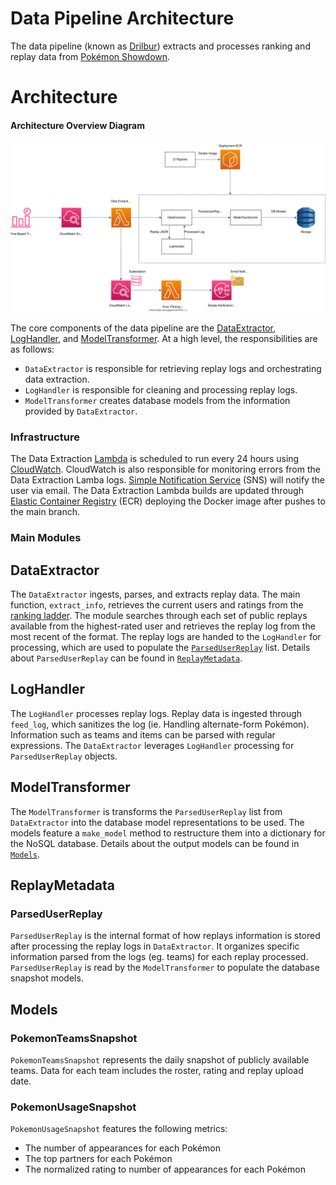 # Data Pipeline Architecture

The data pipeline (known as [Drilbur](<https://bulbapedia.bulbagarden.net/wiki/Drilbur_(Pok%C3%A9mon)>)) extracts and processes ranking and replay data from [Pokémon Showdown](https://pokemonshowdown.com/).

# Architecture

#### Architecture Overview Diagram

![High Level Architecture Diagram](images/svg/Data_Pipeline_Architecture.svg)

The core components of the data pipeline are the [DataExtractor](#DataExtractor), [LogHandler](#LogHandler), and [ModelTransformer](#ModelTransformer). At a high level, the responsibilities are as follows:

-   `DataExtractor` is responsible for retrieving replay logs and orchestrating data extraction.
-   `LogHandler` is responsible for cleaning and processing replay logs.
-   `ModelTransformer` creates database models from the information provided by `DataExtractor`.

### Infrastructure

The Data Extraction [Lambda](https://aws.amazon.com/lambda/) is scheduled to run every 24 hours using [CloudWatch](https://aws.amazon.com/cloudwatch/). CloudWatch is also responsible for monitoring errors from the Data Extraction Lamba logs. [Simple Notification Service](https://aws.amazon.com/sns/?whats-new-cards.sort-by=item.additionalFields.postDateTime&whats-new-cards.sort-order=desc) (SNS) will notify the user via email. The Data Extraction Lambda builds are updated through [Elastic Container Registry](https://aws.amazon.com/ecr/) (ECR) deploying the Docker image after pushes to the main branch.

### Main Modules

## DataExtractor

The `DataExtractor` ingests, parses, and extracts replay data. The main function, `extract_info`, retrieves the current users and ratings from the [ranking ladder](https://pokemonshowdown.com/ladder). The module searches through each set of public replays available from the highest-rated user and retrieves the replay log from the most recent of the format. The replay logs are handed to the `LogHandler` for processing, which are used to populate the [`ParsedUserReplay`](#ParsedUserReplay) list. Details about `ParsedUserReplay` can be found in [`ReplayMetadata`](#ReplayMetadata).

## LogHandler

The `LogHandler` processes replay logs. Replay data is ingested through `feed_log`, which sanitizes the log (ie. Handling alternate-form Pokémon). Information such as teams and items can be parsed with regular expressions. The `DataExtractor` leverages `LogHandler` processing for `ParsedUserReplay` objects.

## ModelTransformer

The `ModelTransformer` is transforms the `ParsedUserReplay` list from `DataExtractor` into the database model representations to be used. The models feature a `make_model` method to restructure them into a dictionary for the NoSQL database. Details about the output models can be found in [`Models`](#Models).

## ReplayMetadata

### ParsedUserReplay

`ParsedUserReplay` is the internal format of how replays information is stored after processing the replay logs in `DataExtractor`. It organizes specific information parsed from the logs (eg. teams) for each replay processed. `ParsedUserReplay` is read by the `ModelTransformer` to populate the database snapshot models.

## Models

### PokemonTeamsSnapshot

`PokemonTeamsSnapshot` represents the daily snapshot of publicly available teams. Data for each team includes the roster, rating and replay upload date.

### PokemonUsageSnapshot

`PokemonUsageSnapshot` features the following metrics:

-   The number of appearances for each Pokémon
-   The top partners for each Pokémon
-   The normalized rating to number of appearances for each Pokémon
